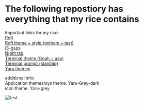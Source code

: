  
<h1>The following repostiory has everything that my rice contains</h1>



Important links for my rice: <br />
[Rofi](https://github.com/davatorium/rofi) <br />
[Rofi theme + style (gotham + text)](https://github.com/adi1090x/rofi) <br />
[i3-gaps](https://github.com/Airblader/i3) <br />
[Night tab](https://chrome.google.com/webstore/detail/nighttab/hdpcadigjkbcpnlcpbcohpafiaefanki?hl=en-GB) <br />
[Terminal theme (Gogh + azu)](https://mayccoll.github.io/Gogh/) <br />
[Terminal prompt (starship)](https://starship.rs/) <br />
[Yaru themes](https://github.com/Jannomag/Yaru-Colors) <br />

additional info: <br />
Application themes/sys theme: Yaru-Grey-dark <br />
icon theme: Yaru-grey <br />




![test](~/Downloads/wallpaper.jpg?raw=true "Title")
